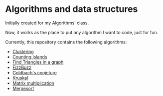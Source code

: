 # Algorithms and data structures

Initially created for my Algorithms' class.

Now, it works as the place to put any algorithm I want to code, just for fun.

Currently, this repository contains the following algorithms:

* [Clustering](Conglomerate)
* [Counting Islands](islands-dfs)
* [Find Triangles in a graph](Triangles)
* [FizzBuzz](fizzbuzz)
* [Goldbach's conjeture](goldback-conjeture)
* [Kruskal](Kruskal)
* [Matrix multiplication](matrix-multiplication)
* [Mergesort](mergesort)
